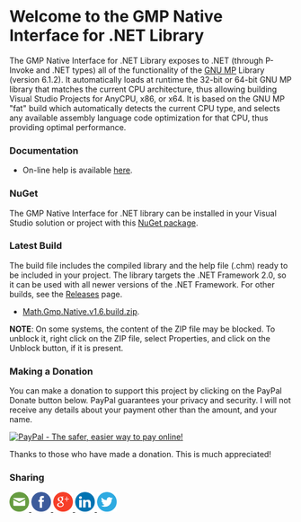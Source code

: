 
# Welcome to the GMP Native Interface for .NET Library
The GMP Native Interface for .NET Library exposes to .NET (through P-Invoke and .NET types) all of
the functionality of the [GNU MP](https://gmplib.org/) Library (version 6.1.2).
It automatically loads at runtime the 32-bit or 64-bit GNU MP library that matches the current CPU
architecture, thus allowing building Visual Studio Projects for AnyCPU, x86, or x64.
It is based on the GNU MP "fat" build which automatically detects the current CPU type, and selects
any available assembly language code optimization for that CPU, thus providing optimal performance. 

### Documentation

- On-line help is available [here](https://machinecognitis.github.io/Math.Gmp.Native/).

### NuGet

The GMP Native Interface for .NET library can be installed in your Visual Studio solution or project
with this [NuGet package](https://www.nuget.org/packages/Math.Gmp.Native.NET/).

### Latest Build

The build file includes the compiled library and the help file (.chm) ready to be included in your project.
The library targets the .NET Framework 2.0, so it can be used with all newer versions of the .NET Framework.
For other builds, see the [Releases](https://github.com/MachineCognitis/Math.Gmp.Native/releases) page.

- [Math.Gmp.Native.v1.6.build.zip](https://github.com/MachineCognitis/Math.Gmp.Native/releases/download/v1.1/Math.Gmp.Native.v1.6.build.zip).

**NOTE**: On some systems, the content of the ZIP file may be blocked. To unblock it, right click on the
ZIP file, select Properties, and click on the Unblock button, if it is present.

### Making a Donation

You can make a donation to support this project by clicking on the PayPal Donate button below.
PayPal guarantees your privacy and security. I will not receive any details about your payment
other than the amount, and your name.

<a href="https://www.paypal.com/cgi-bin/webscr?cmd=_s-xclick&hosted_button_id=WUQ6Q2QC8EVDA"><img src="https://www.paypalobjects.com/en_US/i/btn/btn_donate_LG.gif" border="0" alt="PayPal - The safer, easier way to pay online!"></a>

Thanks to those who have made a donation. This is much appreciated!

### Sharing

<div>
     <!-- Email --> 
    <a href="mailto:?Subject=C.math.NET%20Library&amp;Body=I%20saw%20this%20and%20thought%20of%20you!%20https://github.com/MachineCognitis/C.math.NET/" target="_blank"> 
        <img width="35" src="./docs/icons/mail.png" alt="Email" /> 
    </a> 
     <!-- Facebook --> 
    <a href="http://www.facebook.com/sharer.php?u=https://github.com/MachineCognitis/C.math.NET/" target="_blank"> 
        <img width="35"src="./docs/icons/facebook.png" alt="Facebook" /> 
    </a> 
     <!-- Google+ --> 
    <a href="https://plus.google.com/share?url=https://github.com/MachineCognitis/C.math.NET/" target="_blank"> 
        <img width="35"src="./docs/icons/google.png" alt="Google" /> 
    </a> 
     <!-- LinkedIn --> 
    <a href="http://www.linkedin.com/shareArticle?mini=true&amp;url=https://github.com/MachineCognitis/C.math.NET/" target="_blank"> 
        <img width="35"src="./docs/icons/linkedin.png" alt="LinkedIn" /> 
    </a> 
    <!-- Twitter --> 
    <a href="https://twitter.com/share?url=https://github.com/MachineCognitis/C.math.NET/" target="_blank"> 
        <img width="35"src="./docs/icons/twitter.png" alt="Twitter" /> 
    </a> 
</div>



